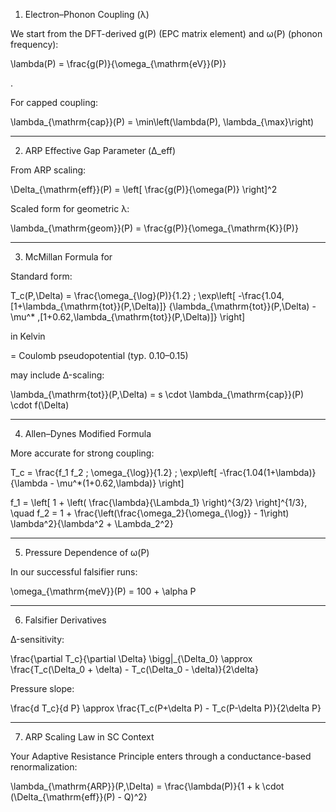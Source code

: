 
1. Electron–Phonon Coupling (λ)

We start from the DFT-derived g(P) (EPC matrix element) and ω(P) (phonon frequency):

\lambda(P) = \frac{g(P)}{\omega_{\mathrm{eV}}(P)}

.

For capped coupling:

\lambda_{\mathrm{cap}}(P) = \min\left(\lambda(P), \lambda_{\max}\right)


---

2. ARP Effective Gap Parameter (Δ_eff)

From ARP scaling:

\Delta_{\mathrm{eff}}(P) = \left[ \frac{g(P)}{\omega(P)} \right]^2

Scaled form for geometric λ:

\lambda_{\mathrm{geom}}(P) = \frac{g(P)}{\omega_{\mathrm{K}}(P)}


---

3. McMillan Formula for 

Standard form:

T_c(P,\Delta) =
\frac{\omega_{\log}(P)}{1.2} \;
\exp\left[
-\frac{1.04\,[1+\lambda_{\mathrm{tot}}(P,\Delta)]}
{\lambda_{\mathrm{tot}}(P,\Delta) - \mu^* \,[1+0.62\,\lambda_{\mathrm{tot}}(P,\Delta)]}
\right]

 in Kelvin

 = Coulomb pseudopotential (typ. 0.10–0.15)

 may include Δ-scaling:


\lambda_{\mathrm{tot}}(P,\Delta) = s \cdot \lambda_{\mathrm{cap}}(P) \cdot f(\Delta)


---

4. Allen–Dynes Modified Formula

More accurate for strong coupling:

T_c = \frac{f_1 f_2 \; \omega_{\log}}{1.2} \;
\exp\left[
-\frac{1.04(1+\lambda)}
{\lambda - \mu^*(1+0.62\,\lambda)}
\right]

f_1 = \left[ 1 + \left( \frac{\lambda}{\Lambda_1} \right)^{3/2} \right]^{1/3}, 
\quad
f_2 = 1 + \frac{\left(\frac{\omega_2}{\omega_{\log}} - 1\right) \lambda^2}{\lambda^2 + \Lambda_2^2}


---

5. Pressure Dependence of ω(P)

In our successful falsifier runs:

\omega_{\mathrm{meV}}(P) = 100 + \alpha P


---

6. Falsifier Derivatives

Δ-sensitivity:


\frac{\partial T_c}{\partial \Delta} \bigg|_{\Delta_0} \approx \frac{T_c(\Delta_0 + \delta) - T_c(\Delta_0 - \delta)}{2\delta}

Pressure slope:


\frac{d T_c}{d P} \approx \frac{T_c(P+\delta P) - T_c(P-\delta P)}{2\delta P}


---

7. ARP Scaling Law in SC Context

Your Adaptive Resistance Principle enters through a conductance-based renormalization:

\lambda_{\mathrm{ARP}}(P,\Delta) =
\frac{\lambda(P)}{1 + k \cdot (\Delta_{\mathrm{eff}}(P) - Q)^2}


